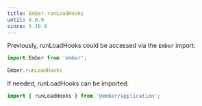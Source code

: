 ```yaml
---
title: Ember.runLoadHooks
until: 6.0.0
since: 5.10.0
---
```



Previously, runLoadHooks could be accessed via the `Ember` import:
```js
import Ember from 'ember';

Ember.runLoadHooks
```

 If needed, runLoadHooks can be imported:
```js
import { runLoadHooks } from '@ember/application';
```
